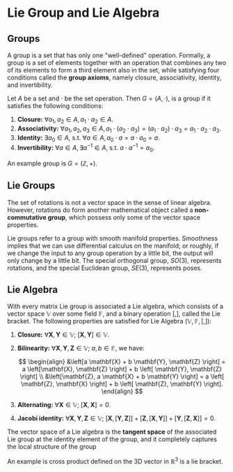 # Lie Group and Lie Algebra

## Groups

A group is a set that has only one "well-defined" operation. Formally, a group is a set of elements together with an operation that combines any two of its elements to form a third element also in the set, while satisfying four conditions called the **group axioms**, namely closure, associativity, identity, and invertibility.

Let $A$ be a set and $\cdot$ be the set operation. Then $G = (A, \cdot)$, is a group if it satisfies the following conditions:

1. **Closure:** $\forall a_1, a_2 \in A, a_1 \cdot a_2 \in A$.
2. **Associativity:** $\forall a_1, a_2, a_3 \in A, a_1 \cdot (a_2 \cdot a_3) = (a_1 \cdot a_2) \cdot a_3 = a_1 \cdot a_2 \cdot a_3$.
3. **Identity:** $\exists a_0 \in A, \ \text{s.t.} \ \forall a \in A, a_0 \cdot a = a \cdot a_0 = a$.
4. **Invertibility:** $\forall a \in A, \exists a^{-1} \in A, \ \text{s.t.} \ a \cdot a^{-1} = a_0$. 

An example group is $G = (\mathbb{Z}, +)$.

## Lie Groups

The set of rotations is not a vector space in the sense of linear algebra. However, rotations do form another mathematical object called a **non-commutative group**, which possess only some of the vector space properties.

Lie groups refer to a group with smooth manifold properties. Smoothness implies that we can use differential calculus on the manifold; or roughly, if we change the input to any group operation by a little bit, the output will only change by a little bit. The special orthogonal group, $SO(3)$, represents rotations, and the special Euclidean group, $SE(3)$, represents poses.

## Lie Algebra

With every matrix Lie group is associated a Lie algebra, which consists of a vector space $\mathbb{V}$ over some field $\mathbb{F}$, and a binary operation $\left[, \right]$, called the Lie bracket. The following properties are satisfied for Lie Algebra $(\mathbb{V}, \mathbb{F}, \left[, \right])$:

1. **Closure:** $\forall \mathbf{X}, \mathbf{Y} \in \mathbb{V}; \ \left[ \mathbf{X}, \mathbf{Y} \right] \in \mathbb{V}$.
2. **Bilinearity:** $\forall \mathbf{X}, \mathbf{Y}, \mathbf{Z} \in \mathbb{V}; \ a,b \in \mathbb{F}$, we have:

    $$
    \begin{align}
    &\left[a \mathbf{X} + b \mathbf{Y}, \mathbf{Z} \right] = a \left[\mathbf{X}, \mathbf{Z} \right] + b \left[ \mathbf{Y}, \mathbf{Z} \right] \\
    &\left[\mathbf{Z}, a \mathbf{X} + b \mathbf{Y} \right] = a \left[ \mathbf{Z}, \mathbf{X} \right] + b \left[ \mathbf{Z}, \mathbf{Y} \right].
    \end{align}
    $$

3. **Alternating:** $\forall \mathbf{X} \in \mathbb{V}; \ \left[ \mathbf{X}, \mathbf{X} \right] = 0$.
4. **Jacobi identity:** $\forall \mathbf{X}, \mathbf{Y}, \mathbf{Z} \in \mathbb{V}; \ \left[ \mathbf{X}, \left[ \mathbf{Y}, \mathbf{Z} \right] \right] + \left[ \mathbf{Z}, \left[ \mathbf{X}, \mathbf{Y} \right] \right] + \left[ \mathbf{Y}, \left[ \mathbf{Z}, \mathbf{X} \right] \right] = 0$.

The vector space of a Lie algebra is the **tangent space** of the associated Lie group at the identity element of the group, and it completely captures the local structure of the group

An example is cross product defined on the 3D vector in $\mathbb{R}^3$ is a lie bracket.
